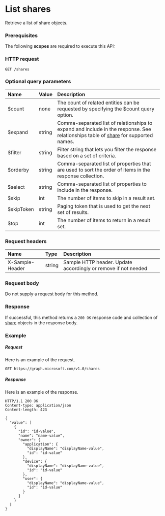# List shares

Retrieve a list of share objects.
### Prerequisites
The following **scopes** are required to execute this API: 
### HTTP request
<!-- { "blockType": "ignored" } -->
```http
GET /shares
```
### Optional query parameters
|Name|Value|Description|
|:---------------|:--------|:-------|
|$count|none|The count of related entities can be requested by specifying the $count query option.|
|$expand|string|Comma-separated list of relationships to expand and include in the response. See relationships table of [share](../resources/share.md) for supported names. |
|$filter|string|Filter string that lets you filter the response based on a set of criteria.|
|$orderby|string|Comma-separated list of properties that are used to sort the order of items in the response collection.|
|$select|string|Comma-separated list of properties to include in the response.|
|$skip|int|The number of items to skip in a result set.|
|$skipToken|string|Paging token that is used to get the next set of results.|
|$top|int|The number of items to return in a result set.|

### Request headers
| Name       | Type | Description|
|:-----------|:------|:----------|
| X-Sample-Header  | string  | Sample HTTP header. Update accordingly or remove if not needed|

### Request body
Do not supply a request body for this method.
### Response
If successful, this method returns a `200 OK` response code and collection of [share](../resources/share.md) objects in the response body.
### Example
##### Request
Here is an example of the request.
<!-- {
  "blockType": "request",
  "name": "get_shares"
}-->
```http
GET https://graph.microsoft.com/v1.0/shares
```
##### Response
Here is an example of the response.
<!-- {
  "blockType": "response",
  "truncated": false,
  "@odata.type": "microsoft.graph.share",
  "isCollection": true
} -->
```http
HTTP/1.1 200 OK
Content-type: application/json
Content-length: 423

{
  "value": [
    {
      "id": "id-value",
      "name": "name-value",
      "owner": {
        "application": {
          "displayName": "displayName-value",
          "id": "id-value"
        },
        "device": {
          "displayName": "displayName-value",
          "id": "id-value"
        },
        "user": {
          "displayName": "displayName-value",
          "id": "id-value"
        }
      }
    }
  ]
}
```

<!-- uuid: 8fcb5dbc-d5aa-4681-8e31-b001d5168d79
2015-10-25 14:57:30 UTC -->
<!-- {
  "type": "#page.annotation",
  "description": "List shares",
  "keywords": "",
  "section": "documentation",
  "tocPath": ""
}-->